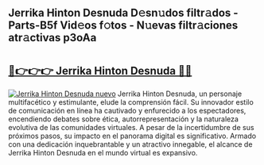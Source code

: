 ## Jerrika Hinton Desnuda D𝚎sn𝚞dos filtr𝚊dos - Parts-B5f Vid𝚎os f𝚘tos - N𝚞evas filtr𝚊ciones atr𝚊ctivas p3oAa

# <h2><a href="http://mb7yc4.tromn.icu/?c=Jerrika+Hinton+Desnuda">🔗👉👉👉 Jerrika Hinton Desnuda 🔗🔗</a></h2>

[![Jerrika Hinton Desnuda nuevo](https://i.imgur.com/pEAQMta.gif)](http://mb7yc4.tromn.icu/?c=Jerrika+Hinton+Desnuda)
Jerrika Hinton Desnuda, un personaje multifacético y estimulante, elude la comprensión fácil. Su innovador estilo de comunicación en línea ha cautivado y enfurecido a los espectadores, encendiendo debates sobre ética, autorrepresentación y la naturaleza evolutiva de las comunidades virtuales. A pesar de la incertidumbre de sus próximos pasos, su impacto en el panorama digital es significativo. Armado con una dedicación inquebrantable y un atractivo innegable, el alcance de Jerrika Hinton Desnuda en el mundo virtual es expansivo.
